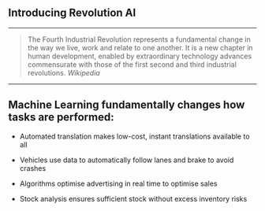 ## Introducing Revolution AI

---

> The Fourth Industrial Revolution represents a fundamental change in the way we live, work and relate to one another. It
> is a new chapter in human development, enabled by extraordinary technology advances commensurate with those of the first
> second and third industrial revolutions.
> <cite>Wikipedia</cite>

---

## Machine Learning fundamentally changes how tasks are performed: 

- Automated translation makes low-cost, instant translations available to all 

- Vehicles use data to automatically follow lanes and brake to avoid crashes 

- Algorithms optimise advertising in real time to optimise sales

- Stock analysis ensures sufficient stock without excess inventory risks

